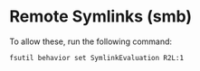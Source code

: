 # Remote Symlinks (smb)
To allow these, run the following command:
```cmd
fsutil behavior set SymlinkEvaluation R2L:1
```
